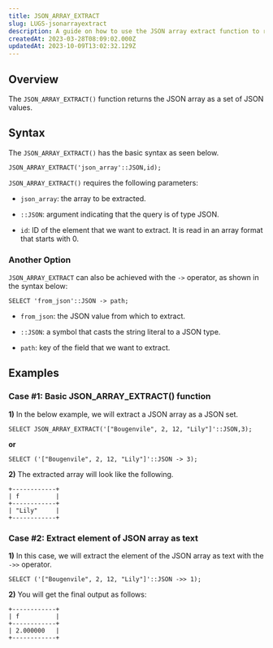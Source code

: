 ```yaml
---
title: JSON_ARRAY_EXTRACT
slug: LUGS-jsonarrayextract
description: A guide on how to use the JSON array extract function to return a JSON array as a set of JSON values.
createdAt: 2023-03-28T08:09:02.000Z
updatedAt: 2023-10-09T13:02:32.129Z
---
```


## **Overview**

The `JSON_ARRAY_EXTRACT()` function returns the JSON array as a set of JSON values. 

## **Syntax**

The `JSON_ARRAY_EXTRACT()` has the basic syntax as seen below.

```pgsql
JSON_ARRAY_EXTRACT('json_array'::JSON,id);
```

`JSON_ARRAY_EXTRACT()` requires the following parameters:

*   `json_array`: the array to be extracted.

*   `::JSON`: argument indicating that the query is of type JSON.

*   `id`: ID of the element that we want to extract. It is read in an array format that starts with 0.

### **Another Option**

`JSON_ARRAY_EXTRACT` can also be achieved with the `->` operator, as shown in the syntax below:

```pgsql
SELECT 'from_json'::JSON -> path;
```

*   `from_json`: the JSON value from which to extract.

*   `::JSON`: a symbol that casts the string literal to a JSON type.

*   `path`: key of the field that we want to extract.

## **Examples**

### **Case #1: Basic JSON\_ARRAY\_EXTRACT() function**

**1)** In the below example, we will extract a JSON array as a JSON set.

```pgsql
SELECT JSON_ARRAY_EXTRACT('["Bougenvile", 2, 12, "Lily"]'::JSON,3);
```

**or**

```pgsql
SELECT ('["Bougenvile", 2, 12, "Lily"]'::JSON -> 3);
```

**2)** The extracted array will look like the following.

```pgsql
+------------+
| f          |
+------------+
| "Lily"     |
+------------+
```

### Case #2: Extract element of JSON array as text

**1)** In this case, we will extract the element of the JSON array as text with the `->>` operator.

```pgsql
SELECT ('["Bougenvile", 2, 12, "Lily"]'::JSON ->> 1);
```

**2)** You will get the final output as follows:

```pgsql
+------------+
| f          |
+------------+
| 2.000000   |
+------------+
```


